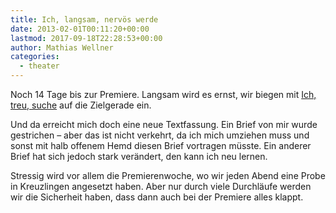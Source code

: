 ```yaml
---
title: Ich, langsam, nervös werde
date: 2013-02-01T00:11:20+00:00
lastmod: 2017-09-18T22:28:53+00:00
author: Mathias Wellner
categories:
  - theater
---
```

Noch 14 Tage bis zur Premiere. Langsam wird es ernst, wir biegen mit [Ich, treu, suche](http://www.klima-das-theater.ch) auf die Zielgerade ein. 

Und da erreicht mich doch eine neue Textfassung. Ein Brief von mir wurde gestrichen &ndash; aber das ist nicht verkehrt, da ich mich umziehen muss und sonst mit halb offenem Hemd diesen Brief vortragen müsste. Ein anderer Brief hat sich jedoch stark verändert, den kann ich neu lernen. 

Stressig wird vor allem die Premierenwoche, wo wir jeden Abend eine Probe in Kreuzlingen angesetzt haben. Aber nur durch viele Durchläufe werden wir die Sicherheit haben, dass dann auch bei der Premiere alles klappt.